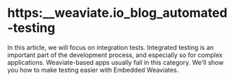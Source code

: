 # https:\_\_weaviate.io_blog_automated-testing

In this article, we will focus on integration tests. Integrated testing is an important part of the development process, and especially so for complex applications. Weaviate-based apps usually fall in this category. We'll show you how to make testing easier with Embedded Weaviates.
